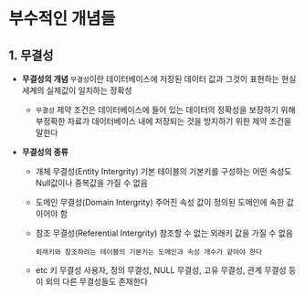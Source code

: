 # 부수적인 개념들

## 1. 무결성

* **무결성의 개념**
    ```무결성```이란 데이터베이스에 저장된 데이터 값과 그것이 표현하는 현실 세계의 실제값이 일치하는 정확성

    * ```무결성``` 제약 조건은 데이터베이스에 들어 있는 데이터의 정확성을 보장하기 위해 부정확한 자료가 데이터베이스 내에 저장되는 것을 방지하기 위한 제약 조건을 말한다

* **무결성의 종류**

    - 개체 무결성(Entity Intergrity)
        기본 테이블의 기본키를 구성하는 어떤 속성도 Null값이나 중복값을 가질 수 없음

    - 도메인 무결성(Domain Intergrity)
        주어진 속성 값이 정의된 도메인에 속한 값이어야 함

    - 참조 무결성(Referential Intergrity)
        참조할 수 없는 외래키 값을 가질 수 없음

        ```외래키와 참조하려는 테이블의 기본키는 도메인과 속성 개수가 같아야 한다```

    - etc
    키 무결성 사용자, 정의 무결성, NULL 무결성, 고유 무결성, 관계 무결성 등 이 외의 다른 무결성들도 존재한다